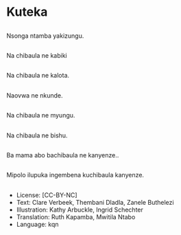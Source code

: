# Kuteka

##
Nsonga ntamba yakizungu.

##
Na chibaula ne kabiki

##
Na chibaula ne kalota.

##
Naovwa ne nkunde.

##
Na chibaula ne myungu.

##
Na chibaula ne bishu.

##
Ba mama abo bachibaula ne kanyenze..

##
Mipolo ilupuka ingembena kuchibaula kanyenze.

##
* License: [CC-BY-NC]
* Text: Clare Verbeek, Thembani Dladla, Zanele Buthelezi
* Illustration: Kathy Arbuckle, Ingrid Schechter
* Translation: Ruth Kapamba, Mwitila Ntabo
* Language: kqn

